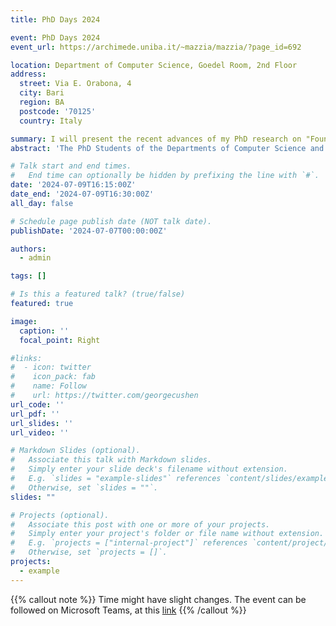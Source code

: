 ```yaml
---
title: PhD Days 2024

event: PhD Days 2024
event_url: https://archimede.uniba.it/~mazzia/mazzia/?page_id=692

location: Department of Computer Science, Goedel Room, 2nd Floor
address:
  street: Via E. Orabona, 4
  city: Bari
  region: BA
  postcode: '70125'
  country: Italy

summary: I will present the recent advances of my PhD research on "Foundation Models for Automatic Labeling in Software Engineering".
abstract: 'The PhD Students of the Departments of Computer Science and Mathematics present their research topics to the academic community, the stakeholders and the master students.'

# Talk start and end times.
#   End time can optionally be hidden by prefixing the line with `#`.
date: '2024-07-09T16:15:00Z'
date_end: '2024-07-09T16:30:00Z'
all_day: false

# Schedule page publish date (NOT talk date).
publishDate: '2024-07-07T00:00:00Z'

authors:
  - admin

tags: []

# Is this a featured talk? (true/false)
featured: true

image:
  caption: ''
  focal_point: Right

#links:
#  - icon: twitter
#    icon_pack: fab
#    name: Follow
#    url: https://twitter.com/georgecushen
url_code: ''
url_pdf: ''
url_slides: ''
url_video: ''

# Markdown Slides (optional).
#   Associate this talk with Markdown slides.
#   Simply enter your slide deck's filename without extension.
#   E.g. `slides = "example-slides"` references `content/slides/example-slides.md`.
#   Otherwise, set `slides = ""`.
slides: ""

# Projects (optional).
#   Associate this post with one or more of your projects.
#   Simply enter your project's folder or file name without extension.
#   E.g. `projects = ["internal-project"]` references `content/project/deep-learning/index.md`.
#   Otherwise, set `projects = []`.
projects:
  - example
---
```


{{% callout note %}}
Time might have slight changes. The event can be followed on Microsoft Teams, at this [link](https://teams.microsoft.com/l/meetup-join/19%3ab1dcfc8b1cd5474f8afff058cba1e5bf%40thread.tacv2/1718917514670?context=%7b%22Tid%22%3a%22c6328dc3-afdf-40ce-846d-326eead86d49%22%2c%22Oid%22%3a%2238f80719-1409-4a9b-9856-57e32bce6bdf%22%7d) 
{{% /callout %}}